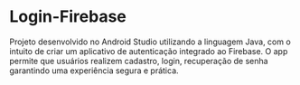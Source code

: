 # Login-Firebase
Projeto desenvolvido no Android Studio utilizando a linguagem Java, com o intuito de criar um aplicativo de autenticação integrado ao Firebase. O app permite que usuários realizem cadastro, login, recuperação de senha garantindo uma experiência segura e prática.

